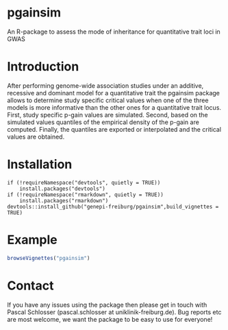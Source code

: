 # pgainsim
An R-package to assess the mode of inheritance for quantitative trait loci in GWAS

# Introduction

After performing genome-wide association studies under an additive, recessive and
dominant model for a quantitative trait the pgainsim package allows 
to determine study specific critical values when one of the three models
is more informative than the other ones for a quantitative trait locus.
First, study specific p-gain values are simulated. Second, based on the
simulated values quantiles of the empirical density of the p-gain are computed.
Finally, the quantiles are exported or interpolated and the critical values are obtained.

# Installation
```
if (!requireNamespace("devtools", quietly = TRUE))
    install.packages("devtools")
if (!requireNamespace("rmarkdown", quietly = TRUE))
    install.packages("rmarkdown")
devtools::install_github("genepi-freiburg/pgainsim",build_vignettes = TRUE)
```

# Example
```R
browseVignettes("pgainsim")
```

# Contact
If you have any issues using the package then please get in touch with Pascal Schlosser (pascal.schlosser at uniklinik-freiburg.de).
Bug reports etc are most welcome, we want the package to be easy to use for everyone!